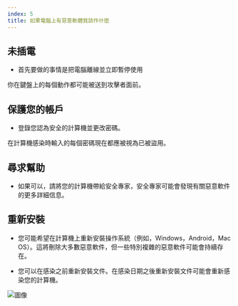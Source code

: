 ```yaml
---
index: 5
title: 如果電腦上有惡意軟體我該作什麼
---
```

## 未插電

*   首先要做的事情是把電腦離線並立即暫停使用

你在鍵盤上的每個動作都可能被送到攻擊者面前。

## 保護您的帳戶

*   登錄您認為安全的計算機並更改密碼。

在計算機感染時輸入的每個密碼現在都應被視為已被盜用。

## 尋求幫助

*   如果可以，請將您的計算機帶給安全專家，安全專家可能會發現有關惡意軟件的更多詳細信息。

## 重新安裝

*   您可能希望在計算機上重新安裝操作系統（例如，Windows，Android，Mac OS）。這將刪除大多數惡意軟件，但一些特別複雜的惡意軟件可能會持續存在。

*   您可以在感染之前重新安裝文件。在感染日期之後重新安裝文件可能會重新感染您的計算機。

![圖像](malware5.png)
